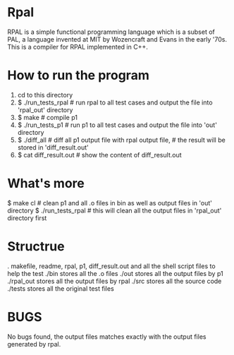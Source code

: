 Rpal
====

RPAL is a simple functional programming language which is a subset of PAL, a language invented at MIT by Wozencraft and Evans in the early '70s. This is a compiler for RPAL implemented in C++.

How to run the program
======================

1. cd to this directory
2. $ ./run_tests_rpal 		# run rpal to all test cases and output the file into 'rpal_out' directory
3. $ make 					# compile p1
4. $ ./run_tests_p1 		# run p1 to all test cases and output the file into 'out' directory
5. $ ./diff_all 			# diff all p1 output file with rpal output file, 
							# the result will be stored in 'diff_result.out'
6. $ cat diff_result.out 	# show the content of diff_result.out

What's more
===========
$ make cl 					# clean p1 and all .o files in bin as well as output files in 'out' directory
$ ./run_tests_rpal 			# this will clean all the output files in 'rpal_out' directory first

Structrue
=========
. 			makefile, readme, rpal, p1, diff_result.out and all the shell script files to help the test
./bin 		stores all the .o files
./out 		stores all the output files by p1
./rpal_out 	stores all the output files by rpal
./src 		stores all the source code
./tests 	stores all the original test files

BUGS
====
No bugs found, the output files matches exactly with the output files generated by rpal.
